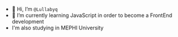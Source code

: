 - 👋 Hi, I’m `@Lullabyq`
- 🌱 I’m currently learning JavaScript in order to become a FrontEnd development
- I'm also studying in MEPHI University
